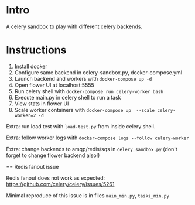 Intro
=====

A celery sandbox to play with different celery backends.

Instructions
============

1. Install docker
3. Configure same backend in celery-sandbox.py, docker-compose.yml
2. Launch backend and workers with `docker-compose up -d`
4. Open flower UI at localhost:5555
5. Run celery shell with `docker-compose run celery-worker bash`
6. Execute main.py in celery shell to run a task
7. View stats in flower UI
8. Scale worker containers with `docker-compose up  --scale celery-worker=2 -d`

Extra: run load test with `load-test.py` from inside celery shell.

Extra: follow worker logs with `docker-compose logs --follow celery-worker`

Extra: change backends to amqp/redis/sqs in `celery_sandbox.py` (don't forget to change flower backend also!)

== Redis fanout issue

Redis fanout does not work as expected: https://github.com/celery/celery/issues/5261

Minimal reproduce of this issue is in files `main_min.py`, `tasks_min.py`
